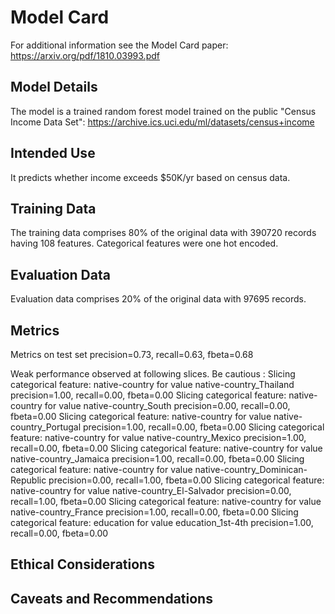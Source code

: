 # Model Card

For additional information see the Model Card paper: https://arxiv.org/pdf/1810.03993.pdf

## Model Details
The model is a trained random forest model trained on the public "Census Income Data Set":
https://archive.ics.uci.edu/ml/datasets/census+income
## Intended Use
It predicts whether income exceeds $50K/yr based on census data. 

## Training Data
The training data comprises 80% of the original data with 390720 records having 108 features. Categorical features were one hot encoded.
## Evaluation Data
Evaluation data comprises 20% of the original data with 97695 records.
## Metrics
Metrics on test set
precision=0.73, recall=0.63, fbeta=0.68

Weak performance observed at following slices. Be cautious :
Slicing categorical feature: native-country for value native-country_Thailand
precision=1.00, recall=0.00, fbeta=0.00
Slicing categorical feature: native-country for value native-country_South
precision=0.00, recall=0.00, fbeta=0.00
Slicing categorical feature: native-country for value native-country_Portugal
precision=1.00, recall=0.00, fbeta=0.00
Slicing categorical feature: native-country for value native-country_Mexico
precision=1.00, recall=0.00, fbeta=0.00
Slicing categorical feature: native-country for value native-country_Jamaica
precision=1.00, recall=0.00, fbeta=0.00
Slicing categorical feature: native-country for value native-country_Dominican-Republic
precision=0.00, recall=1.00, fbeta=0.00
Slicing categorical feature: native-country for value native-country_El-Salvador
precision=0.00, recall=1.00, fbeta=0.00
Slicing categorical feature: native-country for value native-country_France
precision=1.00, recall=0.00, fbeta=0.00
Slicing categorical feature: education for value education_1st-4th
precision=1.00, recall=0.00, fbeta=0.00
## Ethical Considerations

## Caveats and Recommendations
